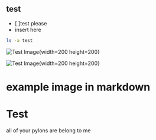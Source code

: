 ## test

- [ ]test please
- insert here

```bash
ls -a test
```
![Test Image](/images/ID.png){width=200 height=200}

![Test Image](/images/demo.gif){width=200 height=200}



# example image in markdown
# Test
all of your pylons are belong to me
